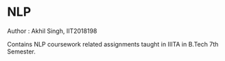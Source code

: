 # NLP

Author : Akhil Singh, IIT2018198 <br>

Contains NLP coursework related assignments taught in IIITA in B.Tech 7th Semester.
